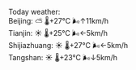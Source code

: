 Today weather:  
Beijing: ⛅️  🌡️+27°C 🌬️↑11km/h  
Tianjin: ☀️   🌡️+25°C 🌬️←5km/h  
Shijiazhuang: ☀️   🌡️+27°C 🌬️←5km/h  
Tangshan: ☀️   🌡️+23°C 🌬️↓5km/h  
